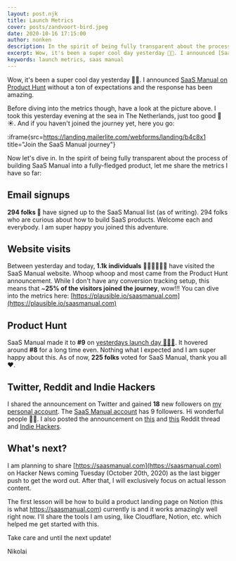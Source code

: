 ```yaml
---
layout: post.njk
title: Launch Metrics
cover: posts/zandvoort-bird.jpeg
date: 2020-10-16 17:15:00
author: nonken
description: In the spirit of being fully transparent about the process of building SaaS Manual into a fully-fledged product, let me share the metrics I have so far.
excerpt: Wow, it's been a super cool day yesterday 🙏🏻. I announced [SaaS Manual on Product Hunt](https://www.producthunt.com/posts/saas-manual) without a ton of expectations and the response has been amazing. Before diving into the metrics though, have a look at the picture above. I took this yesterday evening at the sea in The Netherlands, just too good 🌊☀️. And if you haven't joined the journey yet, here you go
keywords: launch metrics, saas manual
---
```


Wow, it's been a super cool day yesterday 🙏🏻. I announced [SaaS Manual on Product Hunt](https://www.producthunt.com/posts/saas-manual) without a ton of expectations and the response has been amazing. 

Before diving into the metrics though, have a look at the picture above. I took this yesterday evening at the sea in The Netherlands, just too good 🌊☀️. And if you haven't joined the journey yet, here you go:

:iframe{src=https://landing.mailerlite.com/webforms/landing/b4c8x1 title="Join the SaaS Manual journey"}

Now let's dive in. In the spirit of being fully transparent about the process of building SaaS Manual into a fully-fledged product, let me share the metrics I have so far:

## Email signups

**294 folks 🚀** have signed up to the SaaS Manual list (as of writing). 294 folks who are curious about how to build SaaS products. Welcome each and everybody. I am super happy you joined this adventure.

## Website visits

Between yesterday and today, **1.1k individuals** 👩🏽‍💻👨🏽‍💻 have visited the SaaS Manual website. Whoop whoop and most came from the Product Hunt announcement. While I don't have any conversion tracking setup, this means that ~**25% of the visitors joined the journey**, wow!!! You can dive into the metrics here: [https://plausible.io/saasmanual.com](https://plausible.io/saasmanual.com)

## Product Hunt

SaaS Manual made it to **#9** on [yesterdays launch day 🎉🙏🏻](https://www.producthunt.com/posts/saas-manual). It hovered around **#8** for a long time even. Nothing what I expected and I am super happy about this. As of now, **225 folks** voted for SaaS Manual, thank you all ❤️.

## Twitter, Reddit and Indie Hackers

I shared the announcement on Twitter and gained **18** new followers on [my personal account](https://twitter.com/nonken). The [SaaS Manual account](https://twitter.com/saasmanual) has 9 followers. Hi wonderful people 👋🏻. I also posted the announcement on [this](https://www.reddit.com/r/SideProject/comments/jbllkb/saas_manual_learn_how_to_build_software_as_a/) and [this](https://www.reddit.com/r/aws/comments/jbl6ii/saas_manual_building_products_on_aws/) Reddit thread and [Indie Hackers](https://www.indiehackers.com/product/saas-manual/saas-manual-on-product-hunt--MJfGJ99xLmveFjalwM3). 

## What's next?

I am planning to share [https://saasmanual.com](https://saasmanual.com) on Hacker News coming Tuesday (October 20th, 2020) as the last bigger push to get the word out. After that, I will exclusively focus on actual lesson content. 

The first lesson will be how to build a product landing page on Notion (this is what https://saasmanual.com) currently is and it works amazingly well right now. I'll share the tools I am using, like Cloudflare, Notion, etc. which helped me get started with this.

Take care and until the next update!

Nikolai